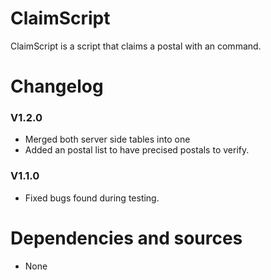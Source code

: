 # ClaimScript
ClaimScript is a script that claims a postal with an command.
# Changelog

### V1.2.0
* Merged both server side tables into one
* Added an postal list to have precised postals to verify.

### V1.1.0
* Fixed bugs found during testing.

# Dependencies and sources
* None
